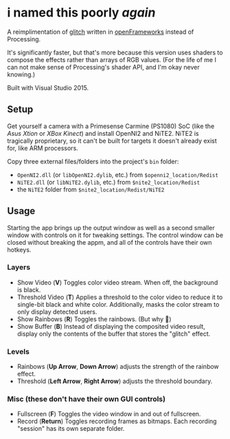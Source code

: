 # i named this poorly *again*

A reimplimentation of [glitch](https://github.com/TooManyBees/glitch) written in
[openFrameworks](https://openframeworks.cc) instead of Processing.

It's significantly faster, but that's more because this version uses shaders to
compose the effects rather than arrays of RGB values. (For the life of me I
can not make sense of Processing's shader API, and I'm okay never knowing.)

Built with Visual Studio 2015.

## Setup

Get yourself a camera with a Primesense Carmine (PS1080) SoC (like the *Asus
Xtion* or *XBox Kinect*) and install OpenNI2 and NiTE2. NiTE2 is tragically
proprietary, so it can't be built for targets it doesn't already exist for, like
ARM processors.

Copy three external files/folders into the project's `bin` folder:

* `OpenNI2.dll` (or `libOpenNI2.dylib`, etc.) from `$openni2_location/Redist`
* `NiTE2.dll` (or `libNiTE2.dylib`, etc.) from `$nite2_location/Redist`
* the `NiTE2` folder from `$nite2_location/Redist/NiTE2`

## Usage

Starting the app brings up the output window as well as a second smaller window
with controls on it for tweaking settings. The control window can be closed
without breaking the appm, and all of the controls have their own hotkeys.

### Layers
* Show Video (**V**) Toggles color video stream. When off, the background is
  black.
* Threshold Video (**T**) Applies a threshold to the color video to reduce it to
  single-bit black and white color. Additionally, masks the color stream to
  only display detected users.
* Show Rainbows (**R**) Toggles the rainbows. (But why 🌈)
* Show Buffer (**B**) Instead of displaying the composited video result, display
  only the contents of the buffer that stores the "glitch" effect.

### Levels
* Rainbows (**Up Arrow**, **Down Arrow**) adjusts the strength of the rainbow
  effect.
* Threshold (**Left Arrow**, **Right Arrow**) adjusts the threshold boundary.

### Misc (these don't have their own GUI controls)

* Fullscreen (**F**) Toggles the video window in and out of fullscreen.
* Record (**Return**) Toggles recording frames as bitmaps. Each recording
  "session" has its own separate folder.
